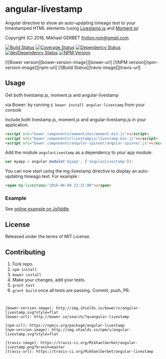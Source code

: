 # angular-livestamp

Angular directive to show an auto-updating timeago text to your timestamped HTML elements (using [Livestamp.js](https://mattbradley.github.io/livestampjs/) and [Moment.js](http://momentjs.com/))

Copyright (C) 2016, Mikhael GERBET <frollon.noir@gmail.com>.

[![Build Status](https://travis-ci.org/MikhaelGerbet/angular-livestamp.png?branch=master)](https://travis-ci.org/MikhaelGerbet/angular-livestamp)
[![Coverage Status](https://coveralls.io/repos/github/MikhaelGerbet/angular-livestamp/badge.svg?branch=master)](https://coveralls.io/github/MikhaelGerbet/angular-livestamp?branch=master)
[![Dependency Status](https://david-dm.org/MikhaelGerbet/angular-livestamp.svg?style=flat)](https://david-dm.org/MikhaelGerbet/angular-livestamp)
[![devDependency Status](https://david-dm.org/MikhaelGerbet/angular-livestamp/dev-status.svg?style=flat)](https://david-dm.org/MikhaelGerbet/angular-livestamp#info=devDependencies)
[![NPM Version](http://img.shields.io/npm/v/angular-livestamp.svg?style=flat)](https://www.npmjs.org/)

[![Bower version][bower-version-image]][bower-url]
[![NPM version][npm-version-image]][npm-url]
[![Build Status][travis-image]][travis-url]


## Usage

Get both livestamp.js, moment.js and angular-livestamp

via Bower: by running ``` $ bower install angular-livestamp ``` from your console

Include both livestamp.js, moment.js and angular-livestamp.js in your application.

```html
<script src="bower_components/moment/min/moment.min.js"></script>
<script src="bower_components/livestampjs/livestamp.min.js"></script>
<script src="bower_components/angular-spinner/angular-spinner.js"></script>
```

Add the module `angularLivestamp` as a dependency to your app module:

```js
var myapp = angular.module('myapp', ['angularLivestamp']);
```

You can now start using the mg-livestamp directive to display an auto-updating timeago text.
For example :

```html
<span mg-livestamp="2016-06-09 22:21:00"></span>
```

### Example

See [online example on Jsfiddle](https://jsfiddle.net/mikhaelgerbet/r5kfj7b1/).

## License

Released under the terms of MIT License.

## Contributing

1. Fork repo.
2. `npm install`
3. `bower install`
4. Make your changes, add your tests.
5. `grunt test`
6. `grunt build` once all tests are passing. Commit, push, PR.


```


[bower-version-image]: http://img.shields.io/bower/v/angular-livestamp.svg?style=flat
[bower-url]: http://bower.io/search/?q=angular-livestamp

[npm-url]: https://npmjs.org/package/angular-livestamp
[npm-version-image]: http://img.shields.io/npm/v/angular-livestamp.svg?style=flat

[travis-image]: https://travis-ci.org/MikhaelGerbet/angular-livestamp.png?branch=master
[travis-url]: https://travis-ci.org/MikhaelGerbet/angular-livestamp 


